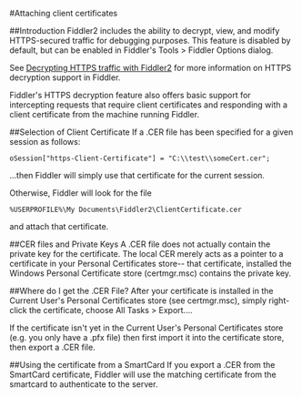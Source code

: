 <!-- http://fiddler2.com/Fiddler/help/httpsclientcerts.asp -->

#Attaching client certificates

##Introduction
Fiddler2 includes the ability to decrypt, view, and modify HTTPS-secured traffic for debugging purposes.  This feature is disabled by default, but can be enabled in Fiddler's Tools > Fiddler Options dialog.

See [Decrypting HTTPS traffic with Fiddler2](http://fiddler2.com/Fiddler/help/httpsdecryption.asp) for more information on HTTPS decryption support in Fiddler.

Fiddler's HTTPS decryption feature also offers basic support for intercepting requests that require client certificates and responding with a client certificate from the machine running Fiddler.

##Selection of Client Certificate
If a .CER file has been specified for a given session as follows:

	oSession["https-Client-Certificate"] = "C:\\test\\someCert.cer";

...then Fiddler will simply use that certificate for the current session.

Otherwise, Fiddler will look for the file  

	%USERPROFILE%\My Documents\Fiddler2\ClientCertificate.cer
	
and attach that certificate.

##CER files and Private Keys
A .CER file does not actually contain the private key for the certificate. The local CER merely acts as a pointer to a certificate in your Personal Certificates store-- that certificate, installed the Windows Personal Certificate store (certmgr.msc) contains the private key.

##Where do I get the .CER File?
After your certificate is installed in the Current User's Personal Certificates store (see certmgr.msc), simply right-click the certificate, choose All Tasks > Export....

If the certificate isn't yet in the Current User's Personal Certificates store (e.g. you only have a .pfx file) then first import it into the certificate store, then export a .CER file.

##Using the certificate from a SmartCard
If you export a .CER from the SmartCard certificate, Fiddler will use the matching certificate from the smartcard to authenticate to the server.